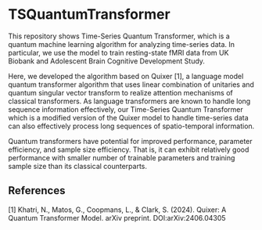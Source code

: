 # TSQuantumTransformer
This repository shows Time-Series Quantum Transformer, which is a quantum machine learning algorithm for analyzing time-series data. In particular, we use the model to train resting-state fMRI data from UK Biobank and Adolescent Brain Cognitive Development Study.

Here, we developed the algorithm based on Quixer [1], a language model quantum transformer algorithm that uses linear combination of unitaries and quantum singular vector transform to realize attention mechanisms of classical transformers. As language transformers are known to handle long sequence information effectively, our Time-Series Quantum Transformer which is a modified version of the Quixer model to handle time-series data can also effectively process long sequences of spatio-temporal information.

Quantum transformers have potential for improved performance, parameter efficiency, and sample size efficiency. That is, it can exhibit relatively good performance with smaller number of trainable parameters and training sample size than its classical counterparts.


## References
[1] Khatri, N., Matos, G., Coopmans, L., & Clark, S. (2024). Quixer: A Quantum Transformer Model. arXiv preprint. DOI:arXiv:2406.04305 
